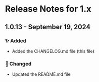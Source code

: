 # Release Notes for 1.x

## 1.0.13 - September 19, 2024

### ✨ Added

- Added the CHANGELOG.md file (this file)

### 📝 Changed

- Updated the README.md file
